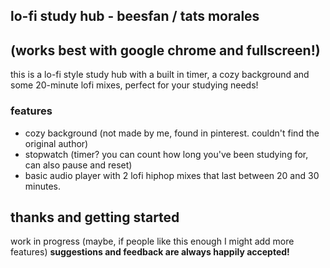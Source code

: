 ## lo-fi study hub - beesfan / tats morales
## (works best with google chrome and fullscreen!)

this is a lo-fi style study hub with a built in timer, a cozy background and some 20-minute lofi mixes, perfect for your studying needs!

### features
- cozy background (not made by me, found in pinterest. couldn't find the original author)
- stopwatch (timer? you can count how long you've been studying for, can also pause and reset)
- basic audio player with 2 lofi hiphop mixes that last between 20 and 30 minutes.

## thanks and getting started
work in progress (maybe, if people like this enough I might add more features) **suggestions and feedback are always happily accepted!**
